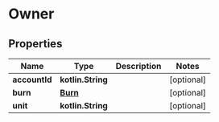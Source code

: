 
# Owner

## Properties
Name | Type | Description | Notes
------------ | ------------- | ------------- | -------------
**accountId** | **kotlin.String** |  |  [optional]
**burn** | [**Burn**](Burn.md) |  |  [optional]
**unit** | **kotlin.String** |  |  [optional]




